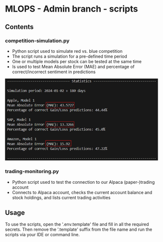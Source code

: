 # MLOPS - Admin branch - scripts

## Contents

### competition-simulation.py
- Python script used to simulate red vs. blue competition
- The script runs a simulation for a pre-defined time period
- One or multiple models per stock can be tested at the same time
- Is used to test Mean Absolute Error (MAE) and percentage of correct/incorrect sentiment in predictions

![Output of the simulation script](competition.png)

### trading-monitoring.py
- Python script used to test the connection to our Alpaca (paper-)trading account
- Connects to Alpaca account, checks the current account balance and stock holdings, and lists current trading activities

## Usage

To use the scripts, open the '.env.template' file and fill in all the required secrets. 
Then remove the '.template' suffix from the file name and run the scripts via your IDE or command line. 